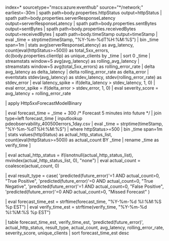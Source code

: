 index=* sourcetype="mscs:azure:eventhub" source="*/network;" earliest=-30m
| spath path=body.properties.httpStatus output=httpStatus
| spath path=body.properties.serverResponseLatency output=serverResponseLatency
| spath path=body.properties.sentBytes output=sentBytes
| spath path=body.properties.receivedBytes output=receivedBytes
| spath path=body.timeStamp output=timeStamp
| eval _time = strptime(timeStamp, "%Y-%m-%dT%H:%M:%S")
| bin _time span=1m
| stats 
    avg(serverResponseLatency) as avg_latency,
    count(eval(httpStatus>=500)) as total_5xx_errors,
    dc(body.properties.clientIp) as unique_clients
  by _time
| sort 0 _time
| streamstats window=5 avg(avg_latency) as rolling_avg_latency
| streamstats window=5 avg(total_5xx_errors) as rolling_error_rate
| delta avg_latency as delta_latency
| delta rolling_error_rate as delta_error
| eventstats stdev(avg_latency) as stdev_latency, stdev(rolling_error_rate) as stdev_error
| eval latency_spike = if(delta_latency > stdev_latency, 1, 0)
| eval error_spike = if(delta_error > stdev_error, 1, 0)
| eval severity_score = avg_latency + rolling_error_rate

| apply Http5xxForecastModelBinary

| eval forecast_time = _time + 300   /* Forecast 5 minutes into future */
| join type=left forecast_time [
    inputlookup pdeobservability_400500errors_1day.csv
    | eval _time = strptime(timeStamp, "%Y-%m-%dT%H:%M:%S")
    | where httpStatus>=500
    | bin _time span=1m
    | stats values(httpStatus) as actual_http_status_list, count(eval(httpStatus>=500)) as actual_count BY _time
    | rename _time as verify_time
]

| eval actual_http_status = if(isnotnull(actual_http_status_list), mvindex(actual_http_status_list, 0), "none")
| eval actual_count = coalesce(actual_count, 0)

| eval result_type = case(
    'predicted(future_error)'=1 AND actual_count>0, "True Positive",
    'predicted(future_error)'=0 AND actual_count=0, "True Negative",
    'predicted(future_error)'=1 AND actual_count=0, "False Positive",
    'predicted(future_error)'=0 AND actual_count>0, "Missed Forecast"
)

| eval forecast_time_est = strftime(forecast_time, "%Y-%m-%d %I:%M:%S %p EST")
| eval verify_time_est = strftime(verify_time, "%Y-%m-%d %I:%M:%S %p EST")

| table forecast_time_est, verify_time_est, 'predicted(future_error)', actual_http_status, result_type, actual_count, avg_latency, rolling_error_rate, severity_score, unique_clients
| sort forecast_time_est desc